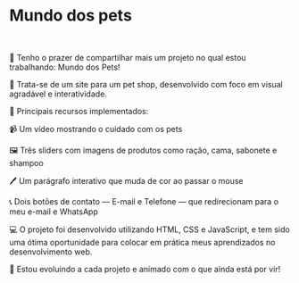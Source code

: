 <h1>Mundo dos pets</h1> 
<br> 
<p>🚀 Tenho o prazer de compartilhar mais um projeto no qual estou trabalhando: Mundo dos Pets!

🐶 Trata-se de um site para um pet shop, desenvolvido com foco em visual agradável e interatividade.

📌 Principais recursos implementados:

📹 Um vídeo mostrando o cuidado com os pets

🖼️ Três sliders com imagens de produtos como ração, cama, sabonete e shampoo

🖊️ Um parágrafo interativo que muda de cor ao passar o mouse

📞 Dois botões de contato — E-mail e Telefone — que redirecionam para o meu e-mail e WhatsApp

💻 O projeto foi desenvolvido utilizando HTML, CSS e JavaScript, e tem sido uma ótima oportunidade para colocar em prática meus aprendizados no desenvolvimento web.

🌱 Estou evoluindo a cada projeto e animado com o que ainda está por vir!</p>
